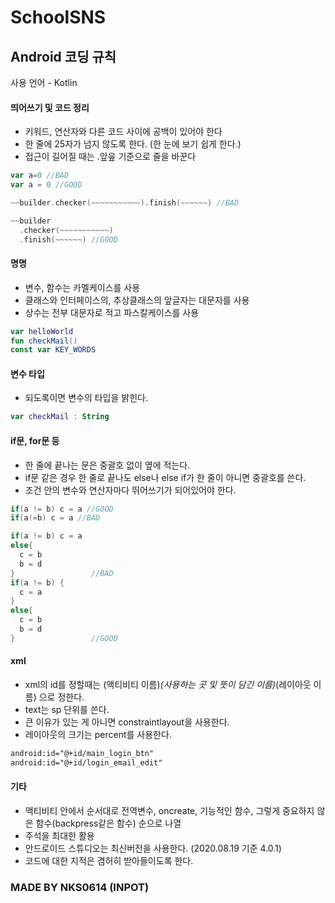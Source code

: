 
# SchoolSNS

## Android 코딩 규칙

사용 언어 - Kotlin

#### 띄어쓰기 및 코드 정리

- 키워드, 연산자와 다른 코드 사이에 공백이 있어야 한다
- 한 줄에 25자가 넘지 않도록 한다. (한 눈에 보기 쉽게 한다.)
- 접근이 길어질 때는 .앞읖 기준으로 줄을 바꾼다

```kotlin
var a=0 //BAD
var a = 0 //GOOD

~~builder.checker(~~~~~~~~~~~).finish(~~~~~~) //BAD

~~builder
  .checker(~~~~~~~~~~~)
  .finish(~~~~~~) //GOOD
```
#### 명명

- 변수, 함수는 카멜케이스를 사용
- 클래스와 인터페이스의, 추상클래스의 앞글자는 대문자를 사용
- 상수는 전부 대문자로 적고 파스칼케이스를 사용


```kotlin
var helloWorld
fun checkMail()
const var KEY_WORDS
```

#### 변수 타입

- 되도록이면 변수의 타입을 밝힌다.

```kotlin
var checkMail : String
```

#### if문, for문 등

- 한 줄에 끝나는 문은 중괄호 없이 옆에 적는다.
- if문 같은 경우 한 줄로 끝나도 else나 else if가 한 줄이 아니면 중괄호를 쓴다.
- 조건 안의 변수와 연산자마다 뛰어쓰기가 되어있어야 한다.

```kotlin
if(a != b) c = a //GOOD
if(a!=b) c = a //BAD

if(a != b) c = a
else{
  c = b
  b = d
}                 //BAD
if(a != b) {
  c = a
}
else{
  c = b
  b = d
}                 //GOOD
```

#### xml

- xml의 id를 정할때는 (액티비티 이름)_(사용하는 곳 및 뜻이 담긴 이름)_(레이아웃 이름) 으로 정한다.
- text는 sp 단위를 쓴다.
- 큰 이유가 있는 게 아니면 constraintlayout을 사용한다.
- 레이아웃의 크기는 percent를 사용한다.

```xml
android:id="@+id/main_login_btn"
android:id="@+id/login_email_edit"
```

#### 기타

- 액티비티 안에서 순서대로 전역변수, oncreate, 기능적인 함수, 그렇게 중요하지 않은 함수(backpress같은 함수) 순으로 나열
- 주석을 최대한 활용
- 안드로이드 스튜디오는 최신버전을 사용한다. (2020.08.19 기준 4.0.1)
- 코드에 대한 지적은 겸허히 받아들이도록 한다.

### MADE BY NKS0614 (INPOT)
